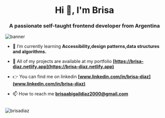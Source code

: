 <h1 align="center">Hi 👋, I'm Brisa</h1>
<h3 align="center">A passionate self-taught frontend developer from Argentina</h3>
<img src="https://res.cloudinary.com/myproyects/image/upload/v1644975807/proyects/Captura_de_pantalla_2022-02-09_232950_o4vbda.png" alt="banner" /> 

- 🌱 I’m currently learning **Accessibility,design patterns,data structures and algorithms.**

- 💼 All of my projects are available at my portfolio **[https://brisa-diaz.netlify.app](https://brisa-diaz.netlify.app)**

- 👉 You can find me on linkedin **[www.linkedin.com/in/brisa-díaz](www.linkedin.com/in/brisa-díaz)**

- 📫 How to reach me **brisaabigaildiaz2000@gmail.com**
  <br> </br>
<p ><img align="center" src="https://github-readme-stats.vercel.app/api/top-langs?username=brisadiaz&show_icons=true&locale=en&layout=compact" alt="brisadiaz" /></p>


